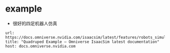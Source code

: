 # example
* 很好的四足机器人仿真
```cardlink
url: https://docs.omniverse.nvidia.com/isaacsim/latest/features/robots_simulation/ext_omni_isaac_quadruped.html
title: "Quadruped Example — Omniverse IsaacSim latest documentation"
host: docs.omniverse.nvidia.com
```
